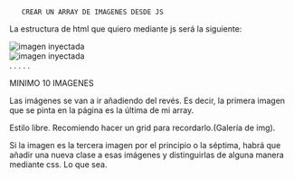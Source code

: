        CREAR UN ARRAY DE IMAGENES DESDE JS

La estructura de html que quiero mediante js será la siguiente:
<section>
    <div>
        <img src = "" alt = "imagen inyectada">
    </div>
    <div>
        <img src = "" alt = "imagen inyectada">
    </div>
   .
   .
   .
   .
   .
</section>

MINIMO 10 IMAGENES

Las imágenes se van a ir añadiendo del revés. Es decir, la primera imagen que
se pinta en la página es la última de mi array.

Estilo libre. Recomiendo hacer un grid para recordarlo.(Galería de img).

Si la imagen es la tercera imagen por el principio o la séptima, habrá que añadir
una nueva clase a esas imágenes y distinguirlas de alguna manera mediante css.
Lo que sea.
